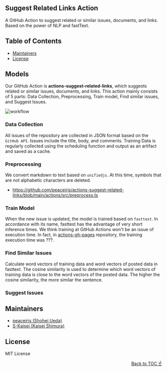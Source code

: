 ## Suggest Related Links Action

A GitHub Action to suggest related or similar issues, documents, and links. Based on the power of NLP and fastText.



## Table of Contents

<!-- START doctoc generated TOC please keep comment here to allow auto update -->
<!-- DON'T EDIT THIS SECTION, INSTEAD RE-RUN doctoc TO UPDATE -->


- [Maintainers](#maintainers)
- [License](#license)

<!-- END doctoc generated TOC please keep comment here to allow auto update -->

## Models

Our GitHub Action is **actions-suggest-related-links**,  which suggests related or similar issues, documents, and links. 
This action mainly consists of 5 parts: Data Collection, Preprocessing, Train model, Find similar issues, and Suggest Issues.

![workflow](https://user-images.githubusercontent.com/39023477/93440029-37d64580-f90a-11ea-8e7b-625992aa0a58.jpg)

### Data Collection

All issues of the repository are collected in JSON format based on the `GitHub API`. Issues include the title, body, and comments. Training Data is regularly collected using the scheduling function and output as an artifact and saved as a cache.

### Preprocessing

We convert markdown to text based on `unifiedjs`. At this time, symbols that are not alphabetic characters are deleted.

- https://github.com/peaceiris/actions-suggest-related-links/blob/main/actions/src/preprocess.ts

### Train Model

When the new issue is updated, the model is trained based on `fasttext`. In accordance with its name, fasttest has the advantage of very short inference times. We think training at GitHub Actions won't be an issue of execution time. In fact, in [actions-gh-pages](https://github.com/peaceiris/actions-gh-pages) repository, the training execution time was ???.

### Find Similar Issues

Calculate word vectors of training data and word vectors of posted data in fasttext. The cosine similarity is used to determine which word vectors of training data is close to the word vectors of the posted data. The higher the cosine similarity, the more similar the sentence.

### Suggest Issues



## Maintainers

- [peaceiris (Shohei Ueda)](https://github.com/peaceiris)
- [S-Kaisei (Kaisei Shimura)](https://github.com/S-Kaisei)



## License

MIT License

<div align="right"><a href="#table-of-contents">Back to TOC ☝️</a></div>
